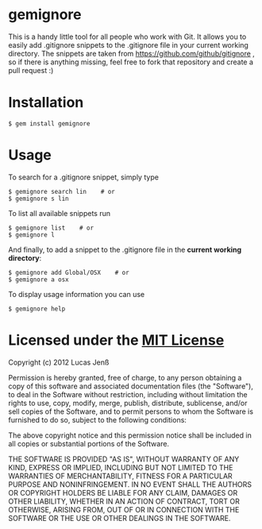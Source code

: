 # gemignore

This is a handy little tool for all people who work with Git. It allows you to easily add .gitignore snippets to the .gitignore file in your current working directory. The snippets are taken from https://github.com/github/gitignore , so if there is anything missing, feel free to fork that repository and create a pull request :)

# Installation

    $ gem install gemignore

# Usage

To search for a .gitignore snippet, simply type

    $ gemignore search lin    # or
	$ gemignore s lin

To list all available snippets run

    $ gemignore list    # or
	$ gemignore l

And finally, to add a snippet to the .gitignore file in the **current working directory**:

    $ gemignore add Global/OSX    # or
	$ gemignore a osx

To display usage information you can use

    $ gemignore help


# Licensed under the [MIT License](http://www.opensource.org/licenses/mit-license.php)

Copyright (c) 2012 Lucas Jenß

Permission is hereby granted, free of charge, to any person obtaining a copy of this software and associated documentation files (the "Software"), to deal in the Software without restriction, including without limitation the rights to use, copy, modify, merge, publish, distribute, sublicense, and/or sell copies of the Software, and to permit persons to whom the Software is furnished to do so, subject to the following conditions:

The above copyright notice and this permission notice shall be included in all copies or substantial portions of the Software.

THE SOFTWARE IS PROVIDED "AS IS", WITHOUT WARRANTY OF ANY KIND, EXPRESS OR IMPLIED, INCLUDING BUT NOT LIMITED TO THE WARRANTIES OF MERCHANTABILITY, FITNESS FOR A PARTICULAR PURPOSE AND NONINFRINGEMENT. IN NO EVENT SHALL THE AUTHORS OR COPYRIGHT HOLDERS BE LIABLE FOR ANY CLAIM, DAMAGES OR OTHER LIABILITY, WHETHER IN AN ACTION OF CONTRACT, TORT OR OTHERWISE, ARISING FROM, OUT OF OR IN CONNECTION WITH THE SOFTWARE OR THE USE OR OTHER DEALINGS IN THE SOFTWARE.

